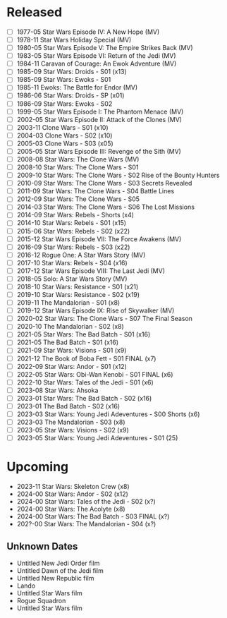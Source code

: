 # Released

- [ ] 1977-05 Star Wars Episode IV: A New Hope (MV)
- [ ] 1978-11 Star Wars Holiday Special (MV)
- [ ] 1980-05 Star Wars Episode V: The Empire Strikes Back (MV)
- [ ] 1983-05 Star Wars Episode VI: Return of the Jedi (MV)
- [ ] 1984-11 Caravan of Courage: An Ewok Adventure (MV)
- [ ] 1985-09 Star Wars: Droids - S01 (x13)
- [ ] 1985-09 Star Wars: Ewoks - S01
- [ ] 1985-11 Ewoks: The Battle for Endor (MV)
- [ ] 1986-06 Star Wars: Droids - SP (x01)
- [ ] 1986-09 Star Wars: Ewoks - S02
- [ ] 1999-05 Star Wars Episode I: The Phantom Menace (MV)
- [ ] 2002-05 Star Wars Episode II: Attack of the Clones (MV)
- [ ] 2003-11 Clone Wars - S01 (x10)
- [ ] 2004-03 Clone Wars - S02 (x10)
- [ ] 2005-03 Clone Wars - S03 (x05)
- [ ] 2005-05 Star Wars Episode III: Revenge of the Sith (MV)
- [ ] 2008-08 Star Wars: The Clone Wars (MV)
- [ ] 2008-10 Star Wars: The Clone Wars - S01 
- [ ] 2009-10 Star Wars: The Clone Wars - S02 Rise of the Bounty Hunters 
- [ ] 2010-09 Star Wars: The Clone Wars - S03 Secrets Revealed
- [ ] 2011-09 Star Wars: The Clone Wars - S04 Battle Lines
- [ ] 2012-09 Star Wars: The Clone Wars - S05 
- [ ] 2014-03 Star Wars: The Clone Wars - S06 The Lost Missions
- [ ] 2014-09 Star Wars: Rebels - Shorts (x4)
- [ ] 2014-10 Star Wars: Rebels - S01 (x15)
- [ ] 2015-06 Star Wars: Rebels - S02 (x22)
- [ ] 2015-12 Star Wars Episode VII: The Force Awakens (MV)
- [ ] 2016-09 Star Wars: Rebels - S03 (x22)
- [ ] 2016-12 Rogue One: A Star Wars Story (MV)
- [ ] 2017-10 Star Wars: Rebels - S04 (x16)
- [ ] 2017-12 Star Wars Episode VIII: The Last Jedi (MV)
- [ ] 2018-05 Solo: A Star Wars Story (MV)
- [ ] 2018-10 Star Wars: Resistance - S01 (x21)
- [ ] 2019-10 Star Wars: Resistance - S02 (x19)
- [ ] 2019-11 The Mandalorian - S01 (x8)
- [ ] 2019-12 Star Wars Episode IX: Rise of Skywalker (MV)
- [ ] 2020-02 Star Wars: The Clone Wars - S07 The Final Season
- [ ] 2020-10 The Mandalorian - S02 (x8)
- [ ] 2021-05 Star Wars: The Bad Batch - S01 (x16)
- [ ] 2021-05 The Bad Batch - S01 (x16)
- [ ] 2021-09 Star Wars: Visions - S01 (x9)
- [ ] 2021-12 The Book of Boba Fett - S01 FINAL (x7)
- [ ] 2022-09 Star Wars: Andor - S01 (x12)
- [ ] 2022-05 Star Wars: Obi-Wan Kenobi - S01 FINAL (x6)
- [ ] 2022-10 Star Wars: Tales of the Jedi - S01 (x6)
- [ ] 2023-08 Star Wars: Ahsoka
- [ ] 2023-01 Star Wars: The Bad Batch - S02 (x16)
- [ ] 2023-01 The Bad Batch - S02 (x16)
- [ ] 2023-03 Star Wars: Young Jedi Adeventures - S00 Shorts (x6)
- [ ] 2023-03 The Mandalorian - S03 (x8)
- [ ] 2023-05 Star Wars: Visions - S02 (x9)
- [ ] 2023-05 Star Wars: Young Jedi Adeventures - S01 (25)

# Upcoming

* 2023-11 Star Wars: Skeleton Crew (x8)
* 2024-00 Star Wars: Andor - S02 (x12)
* 2024-00 Star Wars: Tales of the Jedi - S02 (x?)
* 2024-00 Star Wars: The Acolyte (x8)
* 2024-00 Star Wars: The Bad Batch - S03 FINAL (x?)
* 202?-00 Star Wars: The Mandalorian - S04 (x?)

## Unknown Dates

* Untitled New Jedi Order film
* Untitled Dawn of the Jedi film
* Untitled New Republic film
* Lando
* Untitled Star Wars film
* Rogue Squadron
* Untitled Star Wars film